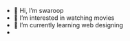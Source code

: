 - 👋 Hi, I’m swaroop
- 👀 I’m interested in watching movies
- 🌱 I’m currently learning web designing
-

<!---
swaroop1507/swaroop1507 is a ✨ special ✨ repository because its `README.md` (this file) appears on your GitHub profile.
You can click the Preview link to take a look at your changes.
--->
